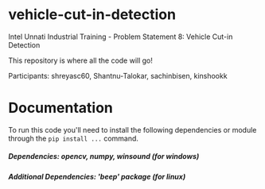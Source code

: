 # vehicle-cut-in-detection
Intel Unnati Industrial Training - Problem Statement 8: Vehicle Cut-in Detection

This repository is where all the code will go!

Participants: shreyasc60, Shantnu-Talokar, sachinbisen, kinshookk

# Documentation
To run this code you'll need to install the following dependencies or module through the 
`pip install ...` command.
##### <b>Dependencies</b>: opencv, numpy, winsound (for windows)
##### <b>Additional Dependencies</b>: 'beep' package (for linux)
